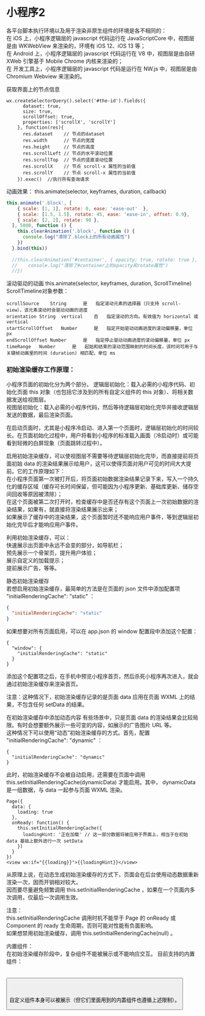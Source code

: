 # 小程序2

各平台脚本执行环境以及用于渲染非原生组件的环境是各不相同的：   
在 iOS 上，小程序逻辑层的 javascript 代码运行在 JavaScriptCore 中，视图层是由 WKWebView 来渲染的，环境有 iOS 12、iOS 13 等；  
在 Android 上，小程序逻辑层的 javascript 代码运行在 V8 中，视图层是由自研 XWeb 引擎基于 Mobile Chrome 内核来渲染的；  
在 开发工具上，小程序逻辑层的 javascript 代码是运行在 NW.js 中，视图层是由 Chromium Webview 来渲染的。  

获取界面上的节点信息  

```
wx.createSelectorQuery().select('#the-id').fields({
      dataset: true,
      size: true,
      scrollOffset: true,
      properties: ['scrollX', 'scrollY']
    }, function(res){
      res.dataset    // 节点的dataset
      res.width      // 节点的宽度
      res.height     // 节点的高度
      res.scrollLeft // 节点的水平滚动位置
      res.scrollTop  // 节点的竖直滚动位置
      res.scrollX    // 节点 scroll-x 属性的当前值
      res.scrollY    // 节点 scroll-x 属性的当前值
    }).exec()  //执行所有查询请求
```

动画效果：
this.animate(selector, keyframes, duration, callback)  
```js
this.animate('.block', [
    { scale: [1, 1], rotate: 0, ease: 'ease-out'  },
    { scale: [1.5, 1.5], rotate: 45, ease: 'ease-in', offset: 0.9},
    { scale: [2, 2], rotate: 90 },
  ], 5000, function () {
    this.clearAnimation('.block', function () {
      console.log("清除了.block上的所有动画属性")
    })
  }.bind(this))
  
  //this.clearAnimation('#container', { opacity: true, rotate: true }, function () {
  //    console.log("清除了#container上的opacity和rotate属性")
  //})
```
滚动驱动的动画
this.animate(selector, keyframes, duration, ScrollTimeline)  
ScrollTimeline对象参数：  
```
scrollSource	String		是	指定滚动元素的选择器（只支持 scroll-view），该元素滚动时会驱动动画的进度  
orientation	String	vertical	否	指定滚动的方向。有效值为 horizontal 或 vertical
startScrollOffset	Number		是	指定开始驱动动画进度的滚动偏移量，单位 px
endScrollOffset	Number		是	指定停止驱动动画进度的滚动偏移量，单位 px
timeRange	Number		是	起始和结束的滚动范围映射的时间长度，该时间可用于与关键帧动画里的时间 (duration) 相匹配，单位 ms
```

### 初始渲染缓存工作原理：
小程序页面的初始化分为两个部分。
逻辑层初始化：载入必需的小程序代码、初始化页面 this 对象（也包括它涉及到的所有自定义组件的 this 对象）、将相关数据发送给视图层。  
视图层初始化：载入必需的小程序代码，然后等待逻辑层初始化完毕并接收逻辑层发送的数据，最后渲染页面。  

在启动页面时，尤其是小程序冷启动、进入第一个页面时，逻辑层初始化的时间较长。在页面初始化过程中，用户将看到小程序的标准载入画面（冷启动时）或可能看到轻微的白屏现象（页面跳转过程中）。

启用初始渲染缓存，可以使视图层不需要等待逻辑层初始化完毕，而直接提前将页面初始 data 的渲染结果展示给用户，这可以使得页面对用户可见的时间大大提前。它的工作原理如下：  
在小程序页面第一次被打开后，将页面初始数据渲染结果记录下来，写入一个持久化的缓存区域（缓存可长时间保留，但可能因为小程序更新、基础库更新、储存空间回收等原因被清除）；  
在这个页面被第二次打开时，检查缓存中是否还存有这个页面上一次初始数据的渲染结果，如果有，就直接将渲染结果展示出来；  
如果展示了缓存中的渲染结果，这个页面暂时还不能响应用户事件，等到逻辑层初始化完毕后才能响应用户事件。  

利用初始渲染缓存，可以：  
快速展示出页面中永远不会变的部分，如导航栏；  
预先展示一个骨架页，提升用户体验；  
展示自定义的加载提示；  
提前展示广告，等等。  

静态初始渲染缓存   
若想启用初始渲染缓存，最简单的方法是在页面的 json 文件中添加配置项 "initialRenderingCache": "static" ：  
```json
{
  "initialRenderingCache": "static"
}
```
如果想要对所有页面启用，可以在 app.json 的 window 配置段中添加这个配置：
```
{
  "window": {
    "initialRenderingCache": "static"
  }
}
```
添加这个配置项之后，在手机中预览小程序首页，然后杀死小程序再次进入，就会通过初始渲染缓存来渲染首页。  

注意：这种情况下，初始渲染缓存记录的是页面 data 应用在页面 WXML 上的结果，不包含任何 setData 的结果。  

在初始渲染缓存中添加动态内容
有些场景中，只是页面 data 的渲染结果会比较局限。有时会想要额外展示一些可变的内容，如展示的广告图片 URL 等。  
这种情况下可以使用“动态”初始渲染缓存的方式。首先，配置 "initialRenderingCache": "dynamic" ：
```
{
  "initialRenderingCache": "dynamic"
}
```
此时，初始渲染缓存不会被自动启用，还需要在页面中调用 this.setInitialRenderingCache(dynamicData) 才能启用。其中， dynamicData 是一组数据，与 data 一起参与页面 WXML 渲染。
```
Page({
  data: {
    loading: true
  },
  onReady: function() {
    this.setInitialRenderingCache({
      loadingHint: '正在加载' // 这一部分数据将被应用于界面上，相当于在初始 data 基础上额外进行一次 setData
    })
  }
})
<view wx:if="{{loading}}">{{loadingHint}}</view>
```
从原理上说，在动态生成初始渲染缓存的方式下，页面会在后台使用动态数据重新渲染一次，因而开销相对较大。  
因而要尽量避免频繁调用 this.setInitialRenderingCache ，如果在一个页面内多次调用，仅最后一次调用生效。

注意：  
this.setInitialRenderingCache 调用时机不能早于 Page 的 onReady 或 Component 的 ready 生命周期，否则可能对性能有负面影响。  
如果想禁用初始渲染缓存，调用 this.setInitialRenderingCache(null) 。  

内置组件：  
在初始渲染缓存阶段中，复杂组件不能被展示或不能响应交互。
目前支持的内置组件：  
<view />  
<text />  
<button />  
<image />  
<scroll-view />  
<rich-text />  
自定义组件本身可以被展示（但它们里面用到的内置组件也遵循上述限制）。  


